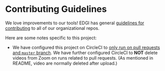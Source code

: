 # Contributing Guidelines

We love improvements to our tools! EDGI has general [guidelines for
contributing][edgi-contribute] to all of our organizational repos.

Here are some notes specific to this project:

* We have configured this project on CircleCI to [only run on pull
  requests and `master` branch][pr-config]. We have further configured
CircleCI to **NOT** delete videos from Zoom on runs related to pull
requests. (As mentioned in README, video are normally deleted after
upload.)

<!-- Links -->
   [pr-config]: docs/screenshot-circleci-only-prs.png
   [edgi-contribute]: https://github.com/edgi-govdata-archiving/overview/blob/master/CONTRIBUTING.md
